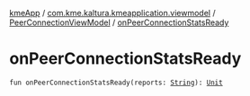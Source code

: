 [kmeApp](../../index.md) / [com.kme.kaltura.kmeapplication.viewmodel](../index.md) / [PeerConnectionViewModel](index.md) / [onPeerConnectionStatsReady](./on-peer-connection-stats-ready.md)

# onPeerConnectionStatsReady

`fun onPeerConnectionStatsReady(reports: `[`String`](https://kotlinlang.org/api/latest/jvm/stdlib/kotlin/-string/index.html)`): `[`Unit`](https://kotlinlang.org/api/latest/jvm/stdlib/kotlin/-unit/index.html)